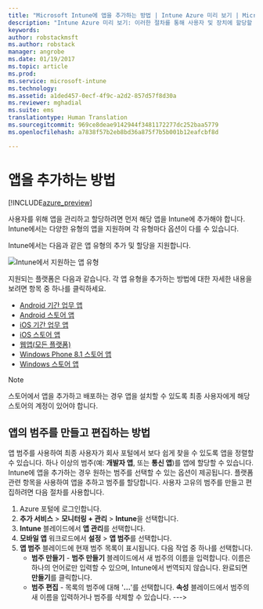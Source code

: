 ```yaml
---
title: "Microsoft Intune에 앱을 추가하는 방법 | Intune Azure 미리 보기 | Microsoft Docs"
description: "Intune Azure 미리 보기: 이러한 절차를 통해 사용자 및 장치에 할당할 준비가 된 Intune으로 앱을 가져올 수 있습니다. "
keywords: 
author: robstackmsft
ms.author: robstack
manager: angrobe
ms.date: 01/19/2017
ms.topic: article
ms.prod: 
ms.service: microsoft-intune
ms.technology: 
ms.assetid: a1ded457-0ecf-4f9c-a2d2-857d57f8d30a
ms.reviewer: mghadial
ms.suite: ems
translationtype: Human Translation
ms.sourcegitcommit: 969ce8deae9142944f3481172277dc252baa5779
ms.openlocfilehash: a7838f57b2eb8bd36a875f7b5b001b12eafcbf8d

---
```


# <a name="how-to-add-an-app"></a>앱을 추가하는 방법 

[!INCLUDE[azure_preview](../includes/azure_preview.md)]

사용자를 위해 앱을 관리하고 할당하려면 먼저 해당 앱을 Intune에 추가해야 합니다. Intune에서는 다양한 유형의 앱을 지원하며 각 유형마다 옵션이 다를 수 있습니다.

Intune에서는 다음과 같은 앱 유형의 추가 및 할당을 지원합니다.

![Intune에서 지원하는 앱 유형](./media/app-types.png)

지원되는 플랫폼은 다음과 같습니다. 각 앱 유형을 추가하는 방법에 대한 자세한 내용을 보려면 항목 중 하나를 클릭하세요.

- [Android 기간 업무 앱](/intune-azure/manage-apps/android-lob-app)
- [Android 스토어 앱](/intune-azure/manage-apps/android-store-app)
- [iOS 기간 업무 앱](/intune-azure/manage-apps/ios-lob-app)
- [iOS 스토어 앱](/intune-azure/manage-apps/ios-store-app)
- [웹앱(모든 플랫폼)](/intune-azure/manage-apps/web-app)
- [Windows Phone 8.1 스토어 앱](/intune-azure/manage-apps/windows-phone-8-1-store-app)
- [Windows 스토어 앱](/intune-azure/manage-apps/windows-store-app)

> [!NOTE]
> 스토어에서 앱을 추가하고 배포하는 경우 앱을 설치할 수 있도록 최종 사용자에게 해당 스토어의 계정이 있어야 합니다.

## <a name="how-to-create-and-edit-categories-for-apps"></a>앱의 범주를 만들고 편집하는 방법 

앱 범주를 사용하여 최종 사용자가 회사 포털에서 보다 쉽게 찾을 수 있도록 앱을 정렬할 수 있습니다. 하나 이상의 범주(예: **개발자 앱**, 또는 **통신 앱**)를 앱에 할당할 수 있습니다. Intune에 앱을 추가하는 경우 원하는 범주를 선택할 수 있는 옵션이 제공됩니다. 플랫폼 관련 항목을 사용하여 앱을 추하고 범주를 할당합니다. 사용자 고유의 범주를 만들고 편집하려면 다음 절차를 사용합니다. 

1. Azure 포털에 로그인합니다. 
2. **추가 서비스** > **모니터링 + 관리** > **Intune**을 선택합니다. 
3. **Intune** 블레이드에서 **앱 관리**를 선택합니다. 
4. **모바일 앱** 워크로드에서 **설정** > **앱 범주**를 선택합니다. 
5. **앱 범주** 블레이드에 현재 범주 목록이 표시됩니다. 다음 작업 중 하나를 선택합니다. 
    - **범주 만들기** - **범주 만들기** 블레이드에서 새 범주의 이름을 입력합니다. 이름은 하나의 언어로만 입력할 수 있으며, Intune에서 번역되지 않습니다. 완료되면 **만들기**를 클릭합니다.
    - **범주 편집** - 목록의 범주에 대해 '**...**'를 선택합니다. **속성** 블레이드에서 범주의 새 이름을 입력하거나 범주를 삭제할 수 있습니다. --->






<!--HONumber=Feb17_HO1-->


